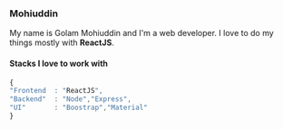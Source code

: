 ### Mohiuddin

My name is Golam Mohiuddin and I'm a web developer. I love to do my things mostly with **ReactJS**.

#### Stacks I love to work with
```js
{
"Frontend  : "ReactJS",
"Backend"  : "Node","Express",
"UI"       : "Boostrap","Material"
}
```


